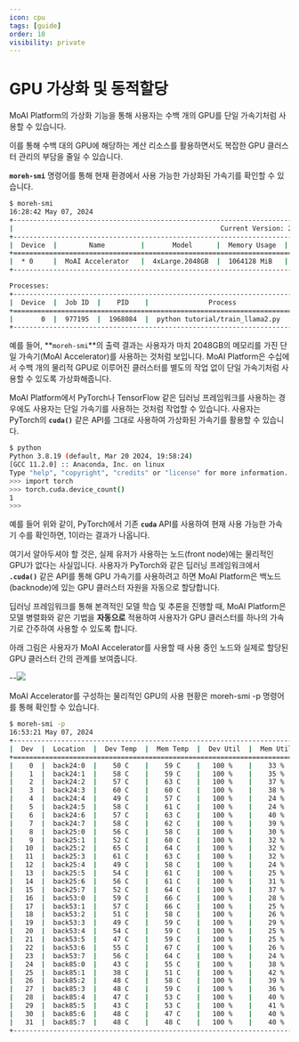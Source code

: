 ```yaml
---
icon: cpu
tags: [guide]
order: 10
visibility: private
---
```


# GPU 가상화 및 동적할당

MoAI Platform의 가상화 기능을 통해 사용자는 수백 개의 GPU를 단일 가속기처럼 사용할 수 있습니다. 

이를 통해 수백 대의 GPU에 해당하는 계산 리소스를 활용하면서도 복잡한 GPU 클러스터 관리의 부담을 줄일 수 있습니다.

**`moreh-smi`** 명령어를 통해 현재 환경에서 사용 가능한 가상화된 가속기를 확인할 수 있습니다.

```bash
$ moreh-smi
16:28:42 May 07, 2024
+-----------------------------------------------------------------------------------------------------+
|                                                    Current Version: 24.5.0  Latest Version: 24.5.0  |
+-----------------------------------------------------------------------------------------------------+
|  Device  |        Name         |       Model      |  Memory Usage  |  Total Memory  |  Utilization  |
+=====================================================================================================+
|  * 0     |  MoAI Accelerator   |  4xLarge.2048GB  |  1064128 MiB   |  2096640 MiB   |  100 %        |
+-----------------------------------------------------------------------------------------------------+

Processes:
+--------------------------------------------------------------------------------------+
|  Device  |  Job ID  |    PID    |               Process             |  Memory Usage  |
+======================================================================================+
|       0  |  977195  |  1968084  |  python tutorial/train_llama2.py  |  1064128 MiB   |
+--------------------------------------------------------------------------------------+
```

예를 들어, **`moreh-smi`**의 출력 결과는 사용자가 마치 2048GB의 메모리를 가진 단일 가속기(MoAI Accelerator)를 사용하는 것처럼 보입니다. MoAI Platform은 수십에서 수백 개의 물리적 GPU로 이루어진 클러스터를 별도의 작업 없이 단일 가속기처럼 사용할 수 있도록 가상화해줍니다.

MoAI Platform에서 PyTorch나 TensorFlow 같은 딥러닝 프레임워크를 사용하는 경우에도 사용자는 단일 가속기를 사용하는 것처럼 작업할 수 있습니다. 사용자는 PyTorch의 **`cuda()`** 같은 API를 그대로 사용하여 가상화된 가속기를 활용할 수 있습니다.

```bash
$ python
Python 3.8.19 (default, Mar 20 2024, 19:58:24) 
[GCC 11.2.0] :: Anaconda, Inc. on linux
Type "help", "copyright", "credits" or "license" for more information.
>>> import torch
>>> torch.cuda.device_count()
1
>>> 
```

예를 들어 위와 같이, PyTorch에서 기존 **`cuda`** API를 사용하여 현재 사용 가능한 가속기 수를 확인하면, 1이라는 결과가 나옵니다.

여기서 알아두셔야 할 것은, 실제 유저가 사용하는 노드(front node)에는 물리적인 GPU가 없다는 사실입니다. 사용자가 PyTorch와 같은 딥러닝 프레임워크에서 **`.cuda()`** 같은 API를 통해 GPU 가속기를 사용하려고 하면 MoAI Platform은 백노드(backnode)에 있는 GPU 클러스터 자원을 자동으로 할당합니다.

딥러닝 프레임워크를 통해 본격적인 모델 학습 및 추론을 진행할 때, MoAI Platform은 모델 병렬화와 같은 기법을 **자동으로** 적용하여 사용자가 GPU 클러스터를 하나의 가속기로 간주하여 사용할 수 있도록 합니다. 

아래 그림은 사용자가 MoAI Accelerator를 사용할 때 사용 중인 노드와 실제로 할당된 GPU 클러스터 간의 관계를 보여줍니다.

--![](/img_ov/v_3.png)

MoAI Accelerator를 구성하는 물리적인 GPU의 사용 현황은 moreh-smi -p 명령어를 통해 확인할 수 있습니다.


```bash
$ moreh-smi -p
16:53:21 May 07, 2024 
+--------------------------------------------------------------------------------------+
|  Dev  |  Location  |  Dev Temp  |  Mem Temp  |  Dev Util  |  Mem Util  |  Mem Usage  |
+======================================================================================+
|    0  |  back24:0  |    50 C    |    59 C    |   100 %    |    33 %    |    59 %     |
|    1  |  back24:1  |    58 C    |    59 C    |   100 %    |    35 %    |    59 %     |
|    2  |  back24:2  |    57 C    |    63 C    |   100 %    |    37 %    |    59 %     |
|    3  |  back24:3  |    60 C    |    60 C    |   100 %    |    38 %    |    59 %     |
|    4  |  back24:4  |    49 C    |    57 C    |   100 %    |    24 %    |    59 %     |
|    5  |  back24:5  |    58 C    |    61 C    |   100 %    |    24 %    |    59 %     |
|    6  |  back24:6  |    57 C    |    63 C    |   100 %    |    40 %    |    59 %     |
|    7  |  back24:7  |    58 C    |    62 C    |   100 %    |    39 %    |    59 %     |
|    8  |  back25:0  |    56 C    |    58 C    |   100 %    |    30 %    |    45 %     |
|    9  |  back25:1  |    52 C    |    60 C    |   100 %    |    32 %    |    45 %     |
|   10  |  back25:2  |    65 C    |    64 C    |   100 %    |    32 %    |    45 %     |
|   11  |  back25:3  |    61 C    |    63 C    |   100 %    |    32 %    |    45 %     |
|   12  |  back25:4  |    49 C    |    58 C    |   100 %    |    24 %    |    45 %     |
|   13  |  back25:5  |    54 C    |    61 C    |   100 %    |    25 %    |    45 %     |
|   14  |  back25:6  |    56 C    |    61 C    |   100 %    |    31 %    |    45 %     |
|   15  |  back25:7  |    52 C    |    64 C    |   100 %    |    37 %    |    45 %     |
|   16  |  back53:0  |    59 C    |    66 C    |   100 %    |    28 %    |    59 %     |
|   17  |  back53:1  |    57 C    |    66 C    |   100 %    |    25 %    |    59 %     |
|   18  |  back53:2  |    51 C    |    58 C    |   100 %    |    26 %    |    59 %     |
|   19  |  back53:3  |    49 C    |    59 C    |   100 %    |    29 %    |    59 %     |
|   20  |  back53:4  |    54 C    |    59 C    |   100 %    |    25 %    |    60 %     |
|   21  |  back53:5  |    47 C    |    59 C    |   100 %    |    25 %    |    59 %     |
|   22  |  back53:6  |    55 C    |    67 C    |   100 %    |    26 %    |    59 %     |
|   23  |  back53:7  |    56 C    |    64 C    |   100 %    |    24 %    |    59 %     |
|   24  |  back85:0  |    43 C    |    55 C    |   100 %    |    38 %    |    45 %     |
|   25  |  back85:1  |    38 C    |    51 C    |   100 %    |    42 %    |    45 %     |
|   26  |  back85:2  |    48 C    |    58 C    |   100 %    |    39 %    |    45 %     |
|   27  |  back85:3  |    48 C    |    59 C    |   100 %    |    36 %    |    45 %     |
|   28  |  back85:4  |    47 C    |    53 C    |   100 %    |    40 %    |    45 %     |
|   29  |  back85:5  |    43 C    |    53 C    |   100 %    |    41 %    |    45 %     |
|   30  |  back85:6  |    48 C    |    47 C    |   100 %    |    40 %    |    45 %     |
|   31  |  back85:7  |    48 C    |    48 C    |   100 %    |    40 %    |    45 %     |
+--------------------------------------------------------------------------------------+
```
